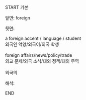START
기본

앞면:
foreign


뒷면:
<div>a foreign accent / language / student </div><div>외국인 억양/외국어/외국 학생</div><div><br></div><div><div>foreign affairs/news/policy/trade </div><div>외교 문제/외국 소식/대외 정책/대외 무역</div></div><div><br></div><div>외국의</div>


해석:
<!--ID: 1746614453957-->
END